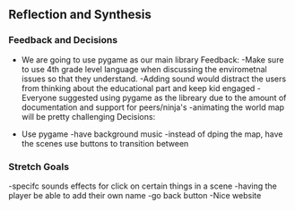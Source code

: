 ## Reflection and Synthesis
### Feedback and Decisions
* We are going to use pygame as our main library
Feedback: 
-Make sure to use 4th grade level language when discussing the envirometnal issues so that they understand.
-Adding sound would distract the users from thinking about the educational part and keep kid engaged
-Everyone suggested using pygame as the libreary due to the amount of documentation and support for peers/ninja's
-animating the world map will be pretty challenging
Decisions: 
- Use pygame
-have background music
-instead of dping the map, have the scenes use buttons to transition between
### Stretch Goals
-specifc sounds effects for click on certain things in a scene
-having the player be able to add their own name 
-go back button
-Nice website
